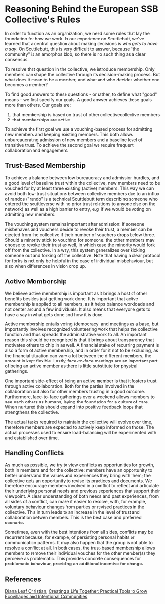 # Reasoning Behind the European SSB Collective's Rules

In order to function as an organization, we need some rules that lay the foundation for how we work. In our experience on Scuttlebutt, we've learned that a central question about making decisions is _who gets to have a say_. On Scuttlebutt, this is very difficult to answer, because "the community" is an amorphos blob, so there is no such thing as a clear consensus.

To resolve that question in the collective, we introduce membership. Only members can shape the collective through its decision-making process. But what does it mean to be a member, and what and who decides whether one becomes a member?

To find good answers to these questions - or rather, to define what "good" means - we first specify our goals. A good answer achieves these goals more than others. Our goals are:

1. that membership is based on trust of other collectivecollective members
2. that memberships are active

To achieve the first goal we use a vouching-based process for admitting new members and keeping existing members. This both allows unbureaucrating admission of new members and a baseline level of transitive trust. To achieve the second goal we require frequent collaboration and engagement.

## Trust-Based Membership

To achieve a balance between low bureaucracy and admission hurdles, and a good level of baseline trust within the collective, new members need to be vouched for by at least three existing (active) members. This way we can avoid both low-trust situations between collective members due to an influx of randos ("rando" is a technical Scuttlebutt term describing someone who entered the scuttleverse with no prior trust relations to anyone else on the network) as well as a high barrier to entry, e.g. if we would be voting on admitting new members.

The vouching system remains important after admission: If someone misbehaves and vouchers decide to revoke their trust, a member can be ejected from the collective if their number of vouchers drops below three. Should a minority stick to vouching for someone, the other members may choose to revoke their trust as well, in which case the minority would fork off from the collective. In a way, this system generalizes over kicking someone out and forking off the collective. Note that having a clear protocol for forks is not only be helpful in the case of individual misbehaviour, but also when differences in vision crop up.

## Active Membership

We believe active membership is important as it brings a host of other benefits besides just getting work done. It is important that active membership is applied to all members, as it helps balance workloads and not center around a few individuals. It also means that everyone gets to have a say in what gets done and how it is done. 

Active membership entails voting (democracy) and meetings as a base, but importantly involves recognized volunteering work that helps the collective function and thus spreads the administrative work to all. An important reason this should be recognized is that it brings about transparency that motivates others to chip in as well. A financial stake of recurring payment is also a form of active membership, and in order for it not to be excluding, as the financial situation can vary a lot between the different members, the amount is kept flexible. Lastly, face-to-face meetings are an important part of being an active member as there is little substitute for physical gatherings.

One important side-effect of being an active member is that it fosters trust through active collaboration. Both for the parties involved in the collaboration but also for other members trusting in a good outcome. Furthermore, face-to-face gatherings over a weekend allows members to see each others as humans, laying the foundation for a culture of care. When nurtured this should expand into positive feedback loops that strengthens the collective.

The actual tasks required to maintain the collective will evolve over time, therefore members are expected to actively keep informed on those. The actual processes used to ensure load-balancing will be experimented with and established over time.

## Handling Conflicts

As much as possible, we try to view conflicts as opportunities for growth, both in members and for the collective: members have an opportunity to better understand the values and experiences they bring with them; the collective gets an opportunity to revise its practices and documents. We therefore encourage members involved in a conflict to reflect and articulate their underlying personal needs and previous experiences that support their viewpoint. A clear understanding of both needs and past experiences, from all sides of a conflict, can make it easier to resolve, with, for example, voluntary behaviour changes from parties or revised practices in the collective. This in turn leads to an increase in the level of trust and collaboration betwen members. This is the best case and preferred scenario.

Sometimes, even with the best intentions from all sides, conflicts may be recurrent because, for example, of persisting personal habits or communication patterns. It may also happen that the group is not able to resolve a conflict at all. In both cases, the trust-based membership allows members to remove their individual vouches for the other member(s) they perceive as problematic. This provides concrete consequences for problematic behaviour, providing an additional incentive for change.

## References

[Diana Leaf Christian](https://en.wikipedia.org/wiki/Diana_Leafe_Christian), [Creating a Life Together: Practical Tools to Grow Ecovillages and Intentional Communities](https://dianaleafechristian.org/creating_a_life_together_practical_tools_to_grow_ecovillages_and_intentional_communities.html)
